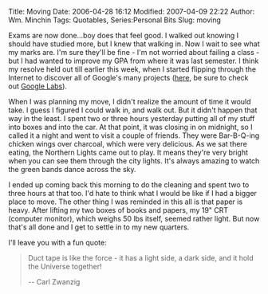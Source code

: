 Title: Moving
Date: 2006-04-28 16:12
Modified: 2007-04-09 22:22
Author: Wm. Minchin
Tags: Quotables, Series:Personal Bits
Slug: moving

Exams are now done...boy does that feel good. I walked out knowing I
should have studied more, but I knew that walking in. Now I wait to see
what my marks are. I'm sure they'll be fine - I'm not worried about
failing a class - but I had wanted to improve my GPA from where it was
last semester. I think my resolve held out till earlier this week, when
I started flipping through the Internet to discover all of Google's many
projects ([here](http://www.google.com/options/index.html), be sure to
check out [Google Labs](http://labs.google.com/)).

When I was planning my move, I didn't realize the amount of time it
would take. I guess I figured I could walk in, and walk out. But it
didn't happen that way in the least. I spent two or three hours
yesterday putting all of my stuff into boxes and into the car. At that
point, it was closing in on midnight, so I called it a night and went to
visit a couple of friends. They were Bar-B-Q-ing chicken wings over
charcoal, which were very delicious. As we sat there eating, the
Northern Lights came out to play. It means they're very bright when you
can see them through the city lights. It's always amazing to watch the
green bands dance across the sky.

I ended up coming back this morning to do the cleaning and spent two to
three hours at that too. I'd hate to think what I would be like if I had
a bigger place to move. The other thing I was reminded in this all is
that paper is heavy. After lifting my two boxes of books and papers, my
19" CRT (computer monitor), which weighs 50 lbs itself, seemed rather
light. But now that's all done and I get to settle in to my new
quarters.

I'll leave you with a fun quote:

> Duct tape is like the force - it has a light side, a dark side, and it
> hold the Universe together!
> 
> -- Carl Zwanzig
